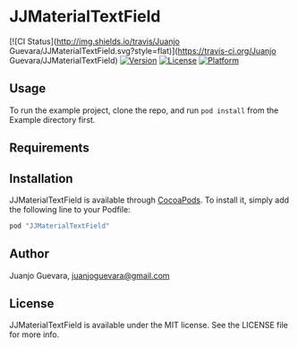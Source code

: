 # JJMaterialTextField

[![CI Status](http://img.shields.io/travis/Juanjo Guevara/JJMaterialTextField.svg?style=flat)](https://travis-ci.org/Juanjo Guevara/JJMaterialTextField)
[![Version](https://img.shields.io/cocoapods/v/JJMaterialTextField.svg?style=flat)](http://cocoapods.org/pods/JJMaterialTextField)
[![License](https://img.shields.io/cocoapods/l/JJMaterialTextField.svg?style=flat)](http://cocoapods.org/pods/JJMaterialTextField)
[![Platform](https://img.shields.io/cocoapods/p/JJMaterialTextField.svg?style=flat)](http://cocoapods.org/pods/JJMaterialTextField)

## Usage

To run the example project, clone the repo, and run `pod install` from the Example directory first.

## Requirements

## Installation

JJMaterialTextField is available through [CocoaPods](http://cocoapods.org). To install
it, simply add the following line to your Podfile:

```ruby
pod "JJMaterialTextField"
```

## Author

Juanjo Guevara, juanjoguevara@gmail.com

## License

JJMaterialTextField is available under the MIT license. See the LICENSE file for more info.
